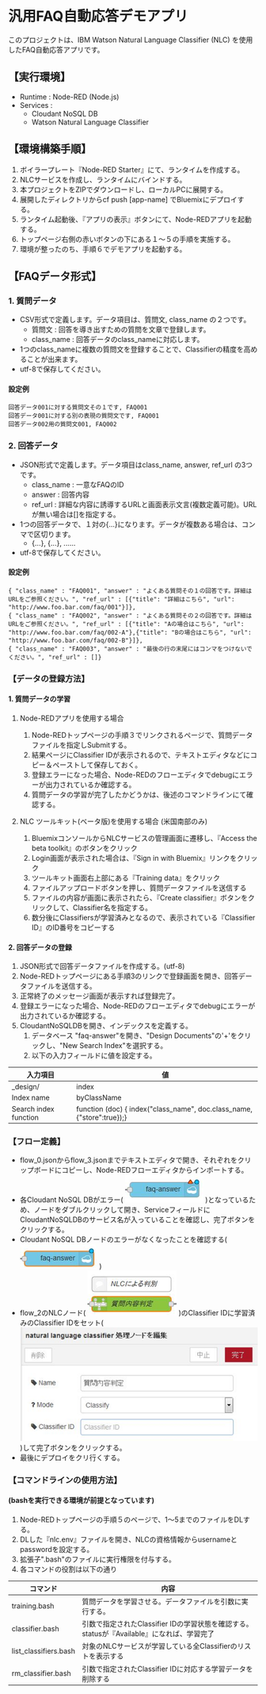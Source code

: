 ﻿# 汎用FAQ自動応答デモアプリ

このプロジェクトは、IBM Watson Natural Language Classifier (NLC) を使用したFAQ自動応答アプリです。

## 【実行環境】

- Runtime : Node-RED (Node.js)
- Services :
    - Cloudant NoSQL DB
    - Watson Natural Language Classifier

## 【環境構築手順】

1. ボイラープレート『Node-RED Starter』にて、ランタイムを作成する。
1. NLCサービスを作成し、ランタイムにバインドする。
1. 本プロジェクトをZIPでダウンロードし、ローカルPCに展開する。
1. 展開したディレクトリからcf push [app-name] でBluemixにデプロイする。
1. ランタイム起動後、『アプリの表示』ボタンにて、Node-REDアプリを起動する。
1. トップページ右側の赤いボタンの下にある１～５の手順を実施する。
1. 環境が整ったのち、手順６でデモアプリを起動する。

## 【FAQデータ形式】

### 1. 質問データ

- CSV形式で定義します。データ項目は、質問文, class_name の２つです。
    - 質問文 : 回答を導き出すための質問を文章で登録します。
    - class_name : 回答データのclass_nameに対応します。
- 1つのclass_nameに複数の質問文を登録することで、Classifierの精度を高めることが出来ます。
- utf-8で保存してください。

#### 設定例

~~~~
回答データ001に対する質問文その１です, FAQ001
回答データ001に対する別の表現の質問文です, FAQ001
回答データ002用の質問文001, FAQ002
~~~~

### 2. 回答データ

- JSON形式で定義します。データ項目はclass_name, answer, ref_url の3つです。
    - class_name : 一意なFAQのID
    - answer : 回答内容
    - ref_url : 詳細な内容に誘導するURLと画面表示文言(複数定義可能)。URLが無い場合は[]を指定する。
- 1つの回答データで、１対の{...}になります。データが複数ある場合は、コンマで区切ります。
    - {...}, {...}, ......
- utf-8で保存してください。

#### 設定例

~~~~
{ "class_name" : "FAQ001", "answer" : "よくある質問その１の回答です。詳細はURLをご参照ください。", "ref_url" : [{"title": "詳細はこちら", "url": "http://www.foo.bar.com/faq/001"}]},
{ "class_name" : "FAQ002", "answer" : "よくある質問その２の回答です。詳細はURLをご参照ください。", "ref_url" : [{"title": "Aの場合はこちら", "url": "http://www.foo.bar.com/faq/002-A"},{"title": "Bの場合はこちら", "url": "http://www.foo.bar.com/faq/002-B"}]},
{ "class_name" : "FAQ003", "answer" : "最後の行の末尾にはコンマをつけないでください。", "ref_url" : []}
~~~~

### 【データの登録方法】

#### 1. 質問データの学習

1. Node-REDアプリを使用する場合
    1. Node-REDトップページの手順３でリンクされるページで、質問データファイルを指定しSubmitする。
    1. 結果ページにClassifier IDが表示されるので、テキストエディタなどにコピー＆ペーストして保存しておく。
    1. 登録エラーになった場合、Node-REDのフローエディタでdebugにエラーが出力されているか確認する。
    1. 質問データの学習が完了したかどうかは、後述のコマンドラインにて確認する。

1. NLC ツールキット(ベータ版)を使用する場合 (米国南部のみ)
    1. BluemixコンソールからNLCサービスの管理画面に遷移し、『Access the beta toolkit』のボタンをクリック
    1. Login画面が表示された場合は、『Sign in with Bluemix』リンクをクリック
    1. ツールキット画面右上部にある『Training data』をクリック
    1. ファイルアップロードボタンを押し、質問データファイルを送信する
    1. ファイルの内容が画面に表示されたら、『Create classifier』ボタンをクリックして、Classifier名を指定する。
    1. 数分後にClassifiersが学習済みとなるので、表示されている『Classifier ID』のID番号をコピーする

#### 2. 回答データの登録

1. JSON形式で回答データファイルを作成する。(utf-8)
1. Node-REDトップページにある手順3のリンクで登録画面を開き、回答データファイルを送信する。
1. 正常終了のメッセージ画面が表示すれば登録完了。
1. 登録エラーになった場合、Node-REDのフローエディタでdebugにエラーが出力されているか確認する。
1. CloudantNoSQLDBを開き、インデックスを定義する。
    1. データベース "faq-answer"を開き、"Design Documents"の'+'をクリックし、"New Search Index"を選択する。
    1. 以下の入力フィールドに値を設定する。

| 入力項目 | 値 |
|---------|----|
| _design/ | index |
| Index name | byClassName |
| Search index function | function (doc) {  index("class_name", doc.class_name, {"store":true});} |

### 【フロー定義】

- flow_0.jsonからflow_3.jsonまでテキストエディタで開き、それぞれをクリップボードにコピーし、Node-REDフローエディタからインポートする。
- 各Cloudant NoSQL DBがエラー( ![ノードエラー](./public/images/cloudant_before.jpg) )となっているため、ノードをダブルクリックして開き、ServiceフィールドにCloudantNoSQLDBのサービス名が入っていることを確認し、完了ボタンをクリックする。
- Cloudant NoSQL DBノードのエラーがなくなったことを確認する( ![ノードOK](public/images/cloudant_after.jpg) )
- flow_2のNLCノード( ![NLCノード](public/images/nlc_node.jpg) )のClassifier IDに学習済みのClassifier IDをセット( ![NLC設定](public/images/nlc_classifier_id.jpg) )して完了ボタンをクリックする。
- 最後にデプロイをクリ行くする。

### 【コマンドラインの使用方法】
#### (bashを実行できる環境が前提となっています)

1. Node-REDトップページの手順５のページで、1～5までのファイルをDLする。
1. DLした『nlc.env』ファイルを開き、NLCの資格情報からusernameとpasswordを設定する。
1. 拡張子".bash"のファイルに実行権限を付与する。
1. 各コマンドの役割は以下の通り

| コマンド | 内容 |
|----------|------|
| training.bash | 質問データを学習させる。データファイルを引数に実行する。 |
| classifier.bash | 引数で指定されたClassifier IDの学習状態を確認する。statusが『Available』になれば、学習完了 |
| list_classifiers.bash | 対象のNLCサービスが学習している全Classifierのリストを表示する |
| rm_classifier.bash | 引数で指定されたClassifier IDに対応する学習データを削除する |
